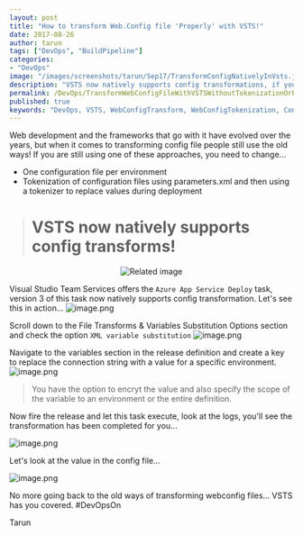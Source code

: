 ```yaml
---
layout: post
title: "How to transform Web.Config file 'Properly' with VSTS!"
date: 2017-08-26
author: tarun
tags: ["DevOps", "BuildPipeline"]
categories:
- "DevOps"
image: "/images/screenshots/tarun/Sep17/TransformConfigNativelyInVsts.jpg"
description: "VSTS now natively supports config transformations, if you are still using config per environment or parameters.xml then you are doing it wrong."
permalink: /DevOps/TransformWebConfigFileWithVSTSWithoutTokenizationOrParametersXml
published: true
keywords: "DevOps, VSTS, WebConfigTransform, WebConfigTokenization, ConfigTransform, Config Transform per environment, Config Transform VSTS, Release Pipeline config Transform, Config Transform Web Deploy, Config Transform without tokenizer, Config Tranform dynamically with VSTS, Release Pipeline, Build Pipeline, Azure App Service Config Tranform, Config Transform Continuous Delivery"
---
```

Web development and the frameworks that go with it have evolved over the years, but when it comes to transforming config file people still use the old ways! If you are still using one of these approaches, you need to change...  
- One configuration file per environment
- Tokenization of configuration files using parameters.xml and then using a tokenizer to replace values during deployment
<!--more-->

> # **VSTS now natively supports config transforms!**  

<p align="center">
<img src="https://media.tenor.com/images/e986f3cda38e718a181ce57cfad77fe4/tenor.gif" alt="Related image"/>
</p>

Visual Studio Team Services offers the `Azure App Service Deploy` task, version 3 of this task now natively supports config transformation. Let's see this in action... 
![image.png]({{site.url}}/images/screenshots/tarun/Sep17/image-4c46e477-bd71-4f35-82b1-1a5ccc4d3cd1.png)

Scroll down to the File Transforms & Variables Substitution Options section and check the option `XML variable substitution`
![image.png]({{site.url}}/images/screenshots/tarun/Sep17/image-7d1c259c-67ee-4592-916b-4b822be87d7a.png)

Navigate to the variables section in the release definition and create a key to replace the connection string with a value for a specific environment. 
![image.png]({{site.url}}/images/screenshots/tarun/Sep17/image-8883ea42-a054-4b02-945c-809e81d0c38b.png)

> You have the option to encryt the value and also specify the scope of the variable to an environment or the entire definition. 

Now fire the release and let this task execute, look at the logs, you'll see the transformation has been completed for you...

![image.png]({{site.url}}/images/screenshots/tarun/Sep17/image-4f30412e-4b1e-4944-8b20-64abde03aeb1.png)

Let's look at the value in the config file...

![image.png]({{site.url}}/images/screenshots/tarun/Sep17/image-6b881282-937f-49d5-a9aa-50fc81e454da.png)

No more going back to the old ways of transforming webconfig files... VSTS has you covered. #DevOpsOn

Tarun 